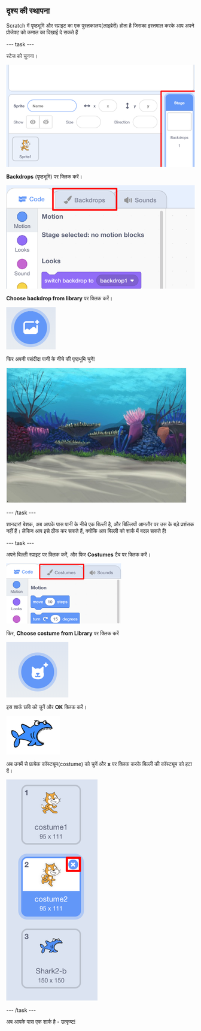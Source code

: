 ## दृश्य की स्थापना

Scratch में पृष्ठभूमि और स्प्राइट का एक पुस्तकालय(लाइब्रेरी) होता है जिसका इस्तमाल करके आप अपने प्रोजेक्ट को कमाल का दिखाई दे सकते हैं

--- task ---

स्टेज को चुनना।

![स्टेज को चुनें।](images/looksSelectStage.png)

**Backdrops** (पृष्ठभूमि) पर क्लिक करें।

![बैकड्रॉप्स टैब](images/looksBackdrops.png)

**Choose backdrop from library** पर क्लिक करें।

![बैकड्रॉप आइकन चुनें](images/looksChooseBg.png)

फिर अपनी पसंदीदा पानी के नीचे की पृष्ठभूमि चुनें!

![पानी के नीचे का दृश्य](images/looksUnderwater.png)

--- /task ---

शानदार! बेशक, अब आपके पास पानी के नीचे एक बिल्ली है, और बिल्लियों आमतौर पर उस के बड़े प्रशंसक नहीं हैं। लेकिन आप इसे ठीक कर सकते हैं, क्योंकि आप बिल्ली को शार्क में बदल सकते हैं!

--- task ---

अपने बिल्ली स्प्राइट पर क्लिक करें, और फिर **Costumes** टैब पर क्लिक करें।

![](images/cool2.png)

फिर, **Choose costume from Library** पर क्लिक करें

![](images/cool3.png)

इस शार्क छवि को चुनें और **OK** क्लिक करें।

![शार्क का कॉस्ट्यूम(costume)](images/looksShark.png)

अब उनमें से प्रत्येक कॉस्ट्यूम(costume) को चुनें और **x** पर क्लिक करके बिल्ली की कॉस्ट्यूम को हटा दें।

![](images/coolDeleteCostumes.png)

--- /task ---

अब आपके पास एक शार्क है - उत्कृष्ट!